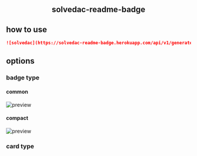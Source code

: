 <p align="center">
<h2 align="center">solvedac-readme-badge</h2> 
</p>

## how to use

```markdown
![solvedac](https://solvedac-readme-badge.herokuapp.com/api/v1/generate/api?user=baekjoon_id_here)
```

## options

### badge type 

#### common
![preview](https://solvedac-readme-badge.herokuapp.com/api/v1/generate/api?user=csdp000&)

#### compact
![preview](https://solvedac-readme-badge.herokuapp.com/api/v1/generate/api?user=csdp000&compact=1&ssvzf)

### card type
